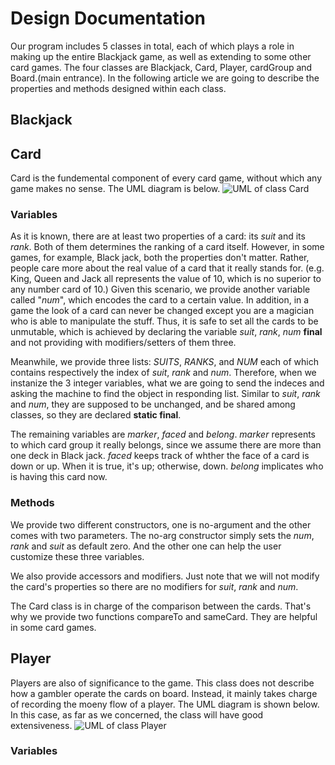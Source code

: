 # Design Documentation
Our program includes 5 classes in total, each of which plays a role in making up the entire Blackjack game, as well as extending to some other card games. The four classes are Blackjack, Card, Player, cardGroup and Board.(main entrance). In the following article we are going to describe the properties and methods designed within each class.

## Blackjack


## Card
Card is the fundemental component of every card game, without which any game makes no sense. The UML diagram is below.
![UML of class Card](https://drive.google.com/file/d/162TFY-bVUtJW3FIFT85Ul4lmwbgxLWtW/view?usp=drivesdk)
### Variables
As it is known, there are at least two properties of a card: its *suit* and its *rank*. Both of them determines the ranking of a card itself. However, in some games, for example, Black jack, both the properties don't matter. Rather, people care more about the real value of a card that it really stands for. (e.g. King, Queen and Jack all represents the value of 10, which is no superior to any number card of 10.) Given this scenario, we provide another variable called "*num*", which encodes the card to a certain value. In addition, in a game the look of a card can never be changed except you are a magician who is able to manipulate the stuff. Thus, it is safe to set all the cards to be unmutable, which is achieved by declaring the variable *suit*, *rank*, *num* **final** and not providing with modifiers/setters of them three.

Meanwhile, we provide three lists: *SUITS*, *RANKS*, and *NUM* each of which contains respectively the index of *suit*, *rank* and *num*. Therefore, when we instanize the 3 integer variables, what we are going to send the indeces and asking the machine to find the object in responding list. Similar to *suit*, *rank* and *num*, they are supposed to be unchanged, and be shared among classes, so they are declared **static final**.

The remaining variables are *marker*, *faced* and *belong*. *marker* represents to which card group it  really belongs, since we assume there are more than one deck in Black jack. *faced* keeps track of whther the face of a card is down or up. When it is true, it's up; otherwise, down. *belong* implicates who is having this card now.

### Methods
We provide two different constructors, one is no-argument and the other comes with two parameters. The no-arg constructor simply sets the *num*, *rank* and *suit* as default zero. And the other one can help the user customize these three variables. 

We also provide accessors and modifiers. Just note that we will not modify the card's properties so there are no modifiers for *suit*, *rank* and *num*. 

The Card class is in charge of the comparison between the cards. That's why we provide two functions compareTo and sameCard. They are helpful in some card games.

## Player
Players are also of significance to the game. This class does not describe how a gambler operate the cards on board. Instead, it mainly takes charge of recording the moeny flow of a player. The UML diagram is shown below. In this case, as far as we concerned, the class will have good extensiveness.
![UML of class Player](https://drive.google.com/file/d/115M31wAjA5ri2x-SyT28lqUj-eznTyBk/view?usp=drivesdk)
### Variables

<!--stackedit_data:
eyJoaXN0b3J5IjpbLTUxNjI5MTc2MywtMTQxNzQ3MjYzNSwtND
M0NzE2ODQ5LDMzOTgyODAzMCwtMzg4ODk2OTUxLC0yMDEwNDUy
NDk2LC0xNTUyODQwMTUzLC05OTc1NjE3MjQsLTkxMTE1OTYzNy
wxMjk4Mjk1ODYyXX0=
-->